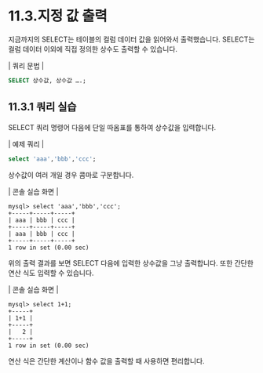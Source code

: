# 11.3.지정 값 출력 
지금까지의 SELECT는 테이블의 컬럼 데이터 값을 읽어와서 출력했습니다. SELECT는 컬럼 데이터 이외에 직접 정의한 상수도 출력할 수 있습니다.  

| 쿼리 문법 | 
```sql
SELECT 상수값, 상수값 ….; 
```

## 11.3.1 쿼리 실습 
SELECT 쿼리 명령어 다음에 단일 따옴표를 통하여 상수값을 입력합니다.  

| 예제 쿼리 | 
```sql
select 'aaa','bbb','ccc'; 
```

상수값이 여러 개일 경우 콤마로 구분합니다. 

| 콘솔 실습 화면 | 
```
mysql> select 'aaa','bbb','ccc';
+-----+-----+-----+
| aaa | bbb | ccc |
+-----+-----+-----+
| aaa | bbb | ccc |
+-----+-----+-----+
1 row in set (0.00 sec)

```

위의 출력 결과를 보면 SELECT 다음에 입력한 상수값을 그냥 출력합니다. 또한 간단한 연산 식도 입력할 수 있습니다. 

| 콘솔 실습 화면 | 
```
mysql> select 1+1;
+-----+
| 1+1 |
+-----+
|   2 |
+-----+
1 row in set (0.00 sec)

```

연산 식은 간단한 계산이나 함수 값을 출력할 때 사용하면 편리합니다. 